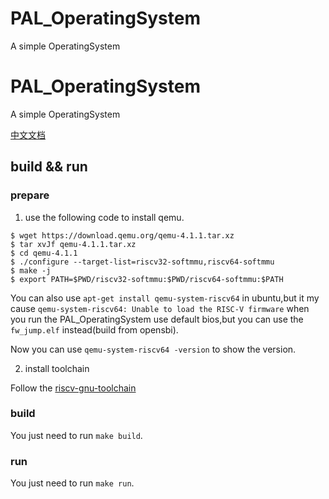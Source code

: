 # PAL_OperatingSystem
A simple OperatingSystem

# PAL_OperatingSystem
A simple OperatingSystem

[中文文档](README_CN.md)

## build && run

### prepare
1. use the following code to install qemu.
```shell
$ wget https://download.qemu.org/qemu-4.1.1.tar.xz
$ tar xvJf qemu-4.1.1.tar.xz
$ cd qemu-4.1.1
$ ./configure --target-list=riscv32-softmmu,riscv64-softmmu
$ make -j
$ export PATH=$PWD/riscv32-softmmu:$PWD/riscv64-softmmu:$PATH
```
You can also use `apt-get install qemu-system-riscv64` in ubuntu,but it my cause `qemu-system-riscv64: Unable to load the RISC-V firmware` when you run the PAL_OperatingSystem use default bios,but you can use the `fw_jump.elf` instead(build from opensbi).

Now you can use `qemu-system-riscv64 -version` to show the version.

2. install toolchain

Follow the [riscv-gnu-toolchain](https://github.com/riscv-collab/riscv-gnu-toolchain)

### build

You just need to run `make build`.

### run

You just need to run `make run`.